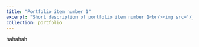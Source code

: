 ```yaml
---
title: "Portfolio item number 1"
excerpt: "Short description of portfolio item number 1<br/><img src='/_portfolio/images/art1.png'>"
collection: portfolio
---
```


hahahah
